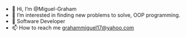 - 👋 Hi, I’m @Miguel-Graham
- 👀 I’m interested in finding new problems to solve, OOP programming.
- 🌱 Software Developer
- 📫 How to reach me grahammiguel17@yahoo.com

<!---
Miguel-Graham/Miguel-Graham is a ✨ special ✨ repository because its `README.md` (this file) appears on your GitHub profile.
You can click the Preview link to take a look at your changes.
--->
